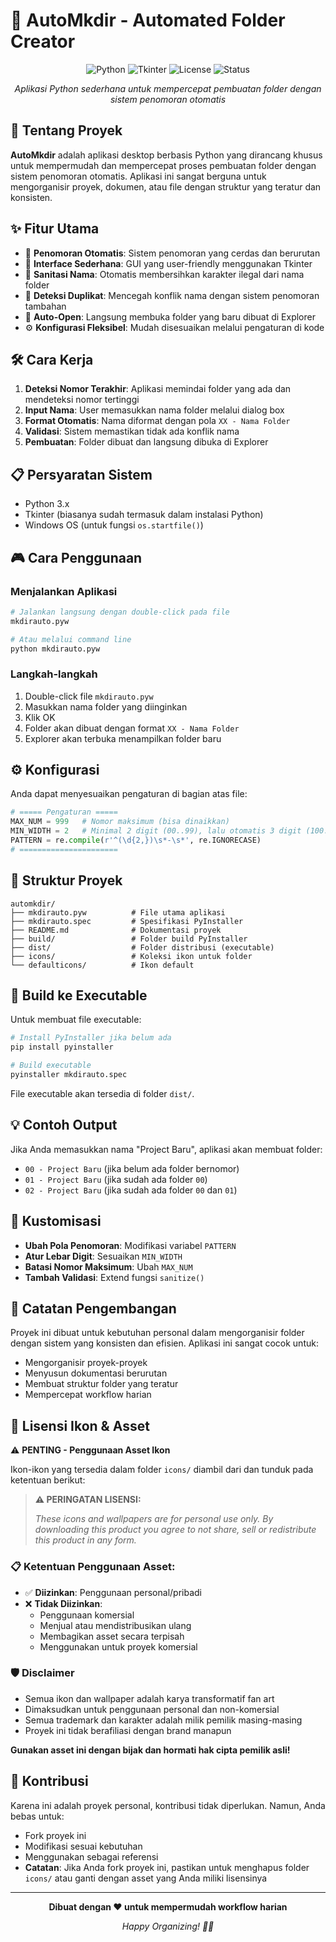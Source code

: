 # 📁 AutoMkdir - Automated Folder Creator

<div align="center">

![Python](https://img.shields.io/badge/Python-3.x-blue.svg)
![Tkinter](https://img.shields.io/badge/GUI-Tkinter-green.svg)
![License](https://img.shields.io/badge/License-Personal%20Use-orange.svg)
![Status](https://img.shields.io/badge/Status-Active-brightgreen.svg)

*Aplikasi Python sederhana untuk mempercepat pembuatan folder dengan sistem penomoran otomatis*

</div>

## 🚀 Tentang Proyek

**AutoMkdir** adalah aplikasi desktop berbasis Python yang dirancang khusus untuk mempermudah dan mempercepat proses pembuatan folder dengan sistem penomoran otomatis. Aplikasi ini sangat berguna untuk mengorganisir proyek, dokumen, atau file dengan struktur yang teratur dan konsisten.

## ✨ Fitur Utama

- 🔢 **Penomoran Otomatis**: Sistem penomoran yang cerdas dan berurutan
- 🎯 **Interface Sederhana**: GUI yang user-friendly menggunakan Tkinter
- 📝 **Sanitasi Nama**: Otomatis membersihkan karakter ilegal dari nama folder
- 🔄 **Deteksi Duplikat**: Mencegah konflik nama dengan sistem penomoran tambahan
- 📂 **Auto-Open**: Langsung membuka folder yang baru dibuat di Explorer
- ⚙️ **Konfigurasi Fleksibel**: Mudah disesuaikan melalui pengaturan di kode

## 🛠️ Cara Kerja

1. **Deteksi Nomor Terakhir**: Aplikasi memindai folder yang ada dan mendeteksi nomor tertinggi
2. **Input Nama**: User memasukkan nama folder melalui dialog box
3. **Format Otomatis**: Nama diformat dengan pola `XX - Nama Folder`
4. **Validasi**: Sistem memastikan tidak ada konflik nama
5. **Pembuatan**: Folder dibuat dan langsung dibuka di Explorer

## 📋 Persyaratan Sistem

- Python 3.x
- Tkinter (biasanya sudah termasuk dalam instalasi Python)
- Windows OS (untuk fungsi `os.startfile()`)

## 🎮 Cara Penggunaan

### Menjalankan Aplikasi
```bash
# Jalankan langsung dengan double-click pada file
mkdirauto.pyw

# Atau melalui command line
python mkdirauto.pyw
```

### Langkah-langkah
1. Double-click file `mkdirauto.pyw`
2. Masukkan nama folder yang diinginkan
3. Klik OK
4. Folder akan dibuat dengan format `XX - Nama Folder`
5. Explorer akan terbuka menampilkan folder baru

## ⚙️ Konfigurasi

Anda dapat menyesuaikan pengaturan di bagian atas file:

```python
# ===== Pengaturan =====
MAX_NUM = 999   # Nomor maksimum (bisa dinaikkan)
MIN_WIDTH = 2   # Minimal 2 digit (00..99), lalu otomatis 3 digit (100..)
PATTERN = re.compile(r'^(\d{2,})\s*-\s*', re.IGNORECASE)
# ======================
```

## 📁 Struktur Proyek

```
automkdir/
├── mkdirauto.pyw          # File utama aplikasi
├── mkdirauto.spec         # Spesifikasi PyInstaller
├── README.md              # Dokumentasi proyek
├── build/                 # Folder build PyInstaller
├── dist/                  # Folder distribusi (executable)
├── icons/                 # Koleksi ikon untuk folder
└── defaulticons/          # Ikon default
```

## 🔧 Build ke Executable

Untuk membuat file executable:

```bash
# Install PyInstaller jika belum ada
pip install pyinstaller

# Build executable
pyinstaller mkdirauto.spec
```

File executable akan tersedia di folder `dist/`.

## 💡 Contoh Output

Jika Anda memasukkan nama "Project Baru", aplikasi akan membuat folder:
- `00 - Project Baru` (jika belum ada folder bernomor)
- `01 - Project Baru` (jika sudah ada folder `00`)
- `02 - Project Baru` (jika sudah ada folder `00` dan `01`)

## 🎨 Kustomisasi

- **Ubah Pola Penomoran**: Modifikasi variabel `PATTERN`
- **Atur Lebar Digit**: Sesuaikan `MIN_WIDTH`
- **Batasi Nomor Maksimum**: Ubah `MAX_NUM`
- **Tambah Validasi**: Extend fungsi `sanitize()`

## 📝 Catatan Pengembangan

Proyek ini dibuat untuk kebutuhan personal dalam mengorganisir folder dengan sistem yang konsisten dan efisien. Aplikasi ini sangat cocok untuk:

- Mengorganisir proyek-proyek
- Menyusun dokumentasi berurutan
- Membuat struktur folder yang teratur
- Mempercepat workflow harian

## 🎨 Lisensi Ikon & Asset

⚠️ **PENTING - Penggunaan Asset Ikon**

Ikon-ikon yang tersedia dalam folder `icons/` diambil dari <mcurl name="Wallpapers Clan" url="https://wallpapers-clan.com/"></mcurl> dan tunduk pada ketentuan berikut:

> **⚠️ PERINGATAN LISENSI:**
> 
> *These icons and wallpapers are for personal use only.*
> *By downloading this product you agree to not share, sell or redistribute this product in any form.*

### 📋 Ketentuan Penggunaan Asset:

- ✅ **Diizinkan**: Penggunaan personal/pribadi
- ❌ **Tidak Diizinkan**: 
  - Penggunaan komersial
  - Menjual atau mendistribusikan ulang
  - Membagikan asset secara terpisah
  - Menggunakan untuk proyek komersial

### 🛡️ Disclaimer

- Semua ikon dan wallpaper adalah karya transformatif fan art
- Dimaksudkan untuk penggunaan personal dan non-komersial
- Semua trademark dan karakter adalah milik pemilik masing-masing
- Proyek ini tidak berafiliasi dengan brand manapun

**Gunakan asset ini dengan bijak dan hormati hak cipta pemilik asli!**

## 🤝 Kontribusi

Karena ini adalah proyek personal, kontribusi tidak diperlukan. Namun, Anda bebas untuk:
- Fork proyek ini
- Modifikasi sesuai kebutuhan
- Menggunakan sebagai referensi
- **Catatan**: Jika Anda fork proyek ini, pastikan untuk menghapus folder `icons/` atau ganti dengan asset yang Anda miliki lisensinya

---

<div align="center">

**Dibuat dengan ❤️ untuk mempermudah workflow harian**

*Happy Organizing! 📁✨*

</div>